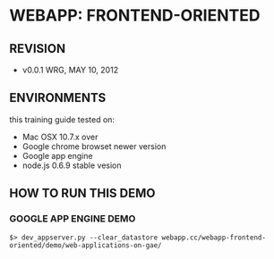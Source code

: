 # WEBAPP: FRONTEND-ORIENTED

## REVISION

- v0.0.1 WRG, MAY 10, 2012

## ENVIRONMENTS
this training guide tested on:

* Mac OSX 10.7.x over
* Google chrome browset newer version
* Google app engine
* node.js 0.6.9 stable vesion

## HOW TO RUN THIS DEMO
### GOOGLE APP ENGINE DEMO

	$> dev_appserver.py --clear_datastore webapp.cc/webapp-frontend-oriented/demo/web-applications-on-gae/
